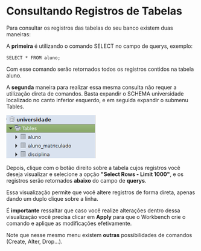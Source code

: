 # Consultando Registros de Tabelas

Para consultar os registros das tabelas do seu banco existem duas maneiras:

A **primeira** é utilizando o comando SELECT no campo de querys, exemplo:

```MySQL
SELECT * FROM aluno;
```

Com esse comando serão retornados todos os registros contidos na tabela aluno.

A **segunda** maneira para realizar essa mesma consulta não requer a utilização direta de comandos. Basta expandir o SCHEMA universidade localizado no canto inferior esquerdo, e em seguida expandir o submenu Tables.

![](/assets/schemas.png)

Depois, clique com o botão direito sobre a tabela cujos registros você deseja visualizar e selecione a opção **"Select Rows - Limit 1000"**, e os registros serão retornados **abaixo** do campo de **querys**.

Essa visualização permite que você altere registros de forma direta, apenas dando um duplo clique sobre a linha.

É **importante** ressaltar que caso você realize alterações dentro dessa visualização você precisa clicar em **Apply** para que o Workbench crie o comando e aplique as modificações efetivamente.

Note que nesse mesmo menu existem **outras** possibilidades de comandos \(Create, Alter, Drop...\).

